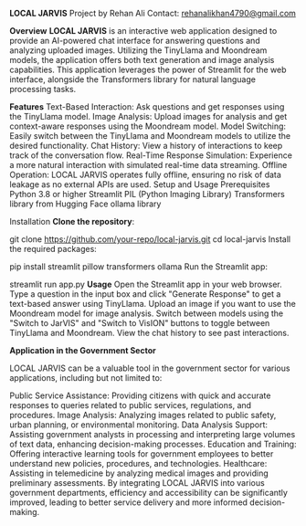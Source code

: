 **LOCAL JARVIS**
Project by Rehan Ali
Contact: rehanalikhan4790@gmail.com

**Overview**
**LOCAL JARVIS** is an interactive web application designed to provide an AI-powered chat interface for answering questions and analyzing uploaded images. 
Utilizing the TinyLlama and Moondream models, the application offers both text generation and image analysis capabilities.
This application leverages the power of Streamlit for the web interface, alongside the Transformers library for natural language processing tasks.

**Features**
Text-Based Interaction: Ask questions and get responses using the TinyLlama model.
Image Analysis: Upload images for analysis and get context-aware responses using the Moondream model.
Model Switching: Easily switch between the TinyLlama and Moondream models to utilize the desired functionality.
Chat History: View a history of interactions to keep track of the conversation flow.
Real-Time Response Simulation: Experience a more natural interaction with simulated real-time data streaming.
Offline Operation: LOCAL JARVIS operates fully offline, ensuring no risk of data leakage as no external APIs are used.
Setup and Usage
Prerequisites
Python 3.8 or higher
Streamlit
PIL (Python Imaging Library)
Transformers library from Hugging Face
ollama library

Installation
**Clone the repository**:


git clone https://github.com/your-repo/local-jarvis.git
cd local-jarvis
Install the required packages:

pip install streamlit pillow transformers ollama
Run the Streamlit app:

streamlit run app.py
**Usage**
Open the Streamlit app in your web browser.
Type a question in the input box and click "Generate Response" to get a text-based answer using TinyLlama.
Upload an image if you want to use the Moondream model for image analysis.
Switch between models using the "Switch to JarVIS" and "Switch to VisION" buttons to toggle between TinyLlama and Moondream.
View the chat history to see past interactions.

**Application in the Government Sector**

LOCAL JARVIS can be a valuable tool in the government sector for various applications, including but not limited to:

Public Service Assistance: Providing citizens with quick and accurate responses to queries related to public services, regulations, and procedures.
Image Analysis: Analyzing images related to public safety, urban planning, or environmental monitoring.
Data Analysis Support: Assisting government analysts in processing and interpreting large volumes of text data, enhancing decision-making processes.
Education and Training: Offering interactive learning tools for government employees to better understand new policies, procedures, and technologies.
Healthcare: Assisting in telemedicine by analyzing medical images and providing preliminary assessments.
By integrating LOCAL JARVIS into various government departments, efficiency and accessibility can be significantly improved, leading to better service delivery and more informed decision-making.
